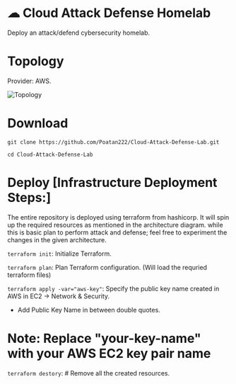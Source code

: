 # ☁ Cloud Attack Defense Homelab
Deploy an attack/defend cybersecurity homelab.

# Topology 
Provider: AWS.

![Topology](https://file.io/y1CYVS4N8XwP)


# Download 
`git clone https://github.com/Poatan222/Cloud-Attack-Defense-Lab.git`

`cd Cloud-Attack-Defense-Lab`

# Deploy [Infrastructure Deployment Steps:]

The entire repository is deployed using terraform from hashicorp. It will spin up the required resources as mentioned in the architecture diagram. while this is basic plan to perform attack and defense; feel free to experiment the changes in the given architecture. 

`terraform init`: Initialize Terraform.

`terraform plan`: Plan Terraform configuration. (Will load the requried terraform files)

`terraform apply -var="aws-key"`: Specify the public key name created in AWS in EC2 -> Network & Security.
- Add Public Key Name in between double quotes.
# Note: Replace "your-key-name" with your AWS EC2 key pair name

`terraform destory`: # Remove all the created resources.
